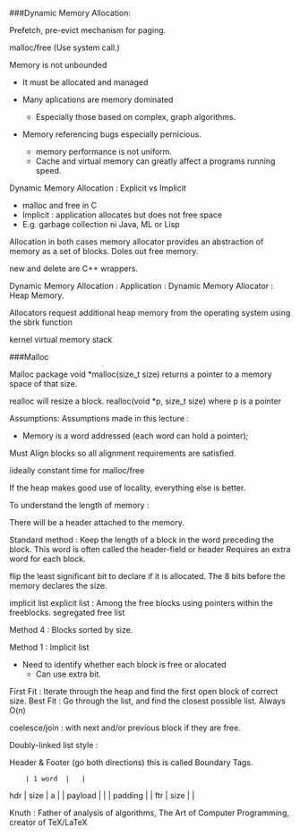 ###Dynamic Memory Allocation:

Prefetch, pre-evict mechanism for paging.

malloc/free (Use system call.)

Memory is not unbounded
* It must be allocated and managed
* Many aplications are memory dominated
  * Especially those based on complex, graph algorithms.

* Memory referencing bugs especially pernicious.
  * memory performance is not uniform.
  * Cache and virtual memory can greatly affect a programs running speed.

Dynamic Memory Allocation : Explicit vs Implicit
  * malloc and free in C
  * Implicit : application allocates but does not free space
  * E.g. garbage collection ni Java, ML or Lisp

Allocation in both cases memory allocator provides an abstraction of memory as a set of blocks.
Doles out free memory.

new and delete are C++ wrappers.

Dynamic Memory Allocation : Application : Dynamic Memory Allocator : Heap Memory.


Allocators request additional heap memory from the operating system using the sbrk function

kernel virtual memory
stack 



###Malloc


Malloc package void *malloc(size_t size)
returns a pointer to a memory space of that size.

realloc will resize a block. realloc(void *p, size_t size) where p is a pointer

Assumptions:
Assumptions made in this lecture :
  * Memory is a word addressed (each word can hold a pointer);

Must Align blocks so all alignment requirements are satisfied.

iideally constant time for malloc/free

If the heap makes good use of locality, everything else is better.

To understand the length of memory :

There will be a header attached to the memory.  

Standard method : Keep the length of a block in the word preceding the block. This word is often called the header-field or header
Requires an extra word for each block.

flip the least significant bit to declare if it is allocated. The 8 bits before the memory declares the size.


implicit list
explicit list : Among the free blocks using pointers within the freeblocks.
segregated free list

Method 4 : Blocks sorted by size.

Method 1 : Implicit list
  * Need to identify whether each block is free or alocated
    * Can use extra bit.

First Fit : Iterate through the heap and find the first open block of correct size.
Best Fit : Go through the list, and find the closest possible list. Always O(n)

coelesce/join : with next and/or previous block if they are free.

Doubly-linked list style :

Header & Footer (go both directions) this is called Boundary Tags.


        | 1 word  |   |
hdr     | size    | a |
        | payload |   |
        | padding |   |
ftr     | size    |   |

Knuth : Father of analysis of algorithms, The Art of Computer Programming, creator of TeX/LaTeX


